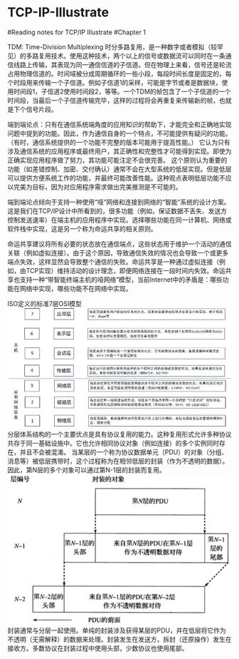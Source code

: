# TCP-IP-Illustrate
#Reading notes for TCP/IP Illustrate
#Chapter 1

  TDM: Time-Division Multiplexing 时分多路复用，是一种数字或者模拟（较罕见）的多路复用技术。使用这种技术，两个以上的信号或数据流可以同时在一条通信线路上传输，其表现为同一通信信道的子信道。但在物理上来看，信号还是轮流占用物理信道的。时间域被分成周期循环的一些小段，每段时间长度是固定的，每个时段用来传输一个子信道。例如子信道1的采样，可能是字节或者是数据块，使用时间段1，子信道2使用时间段2，等等。一个TDM的帧包含了一个子信道的一个时间段，当最后一个子信道传输完毕，这样的过程将会再重复来传输新的帧，也就是下个信号片段。

  端到端论点：只有在通信系统端角度的应用知识的帮助下，才能完全和正确地实现问题中提到的功能。因此，作为通信自身的一个特点，不可能提供有疑问的功能。（有时，通信系统提供的一个功能不完整的版本可能用于提高性能。）
  它认为只有涉及通信系统的应用程序或最终用户，其正确性和完整性才可能得到实现。即使为正确实现应用程序做了努力，其功能可能注定不会很完善。
这个原则认为重要的功能（如差错控制、加密、交付确认）通常不会在大型系统的低层实现。但是低层可以提供方便系统工作的功能，并最终可能改善性能。这种观点表明低层功能不应以完美为目标，因为对应用程序需求做出完美推测是不可能的。

  端到端论点倾向于支持一种使用“哑”网络和连接到网络的“智能”系统的设计方案。这是我们在TCP/IP设计中所看到的，很多功能（例如，保证数据不丢失、发送方控制发送速率）在端主机的应用程序中实现。选择哪些功能在同一计算机、网络或软件栈中实现，这是另一个称为命运共享的相关原则。

  命运共享建议将所有必要的状态放在通信端点，这些状态用于维护一个活动的通信关联（例如虚拟连接）。由于这个原因，导致通信失效的情况也会导致一个或更多端点失效，这样显然会导致整个通信的失败。命运共享是一种通过虚拟连接（例如，由TCP实现）维持活动的设计理念，即便网络连接在一段时间内失效。命运共享也支持一种“带智能终端主机的哑网络”模型，当前Internet中的矛盾是：哪些功能在网络中实现，哪些功能不在网络中实现。
  
  ISO定义的标准7层OSI模型
![image](http://github.com/Gaojiuru/TCP-IP-Illustrate/raw/master/images/OSI模型.jpg)
分层体系结构的一个主要优点是具有协议复用的能力。这种复用形式允许多种协议共存于同一基础设施中。它也允许相同协议对象（例如连接）的多个实例同时存在，并且不会被混淆。
当某层的一个称为协议数据单元（PDU）的对象（分组、消息等）被低层携带时，这个过程称为在相邻低层的封装（作为不透明的数据）。因此，第N层的多个对象可以通过第N-1层的封装而复用。
![image](http://github.com/Gaojiuru/TCP-IP-Illustrate/raw/master/images/封装.png)
封装通常与分层一起使用。单纯的封装涉及获得某层的PDU，并在低层将它作为不透明（无需解释）的数据来处理。封装发生在发送方，拆封（还原操作）发生在接收方。多数协议在封装过程中使用头部，少数协议也使用尾部。
